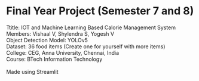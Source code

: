 # Final Year Project (Semester 7 and 8)
Ttitle: IOT and Machine Learning Based Calorie Management System<br>
Members: Vishaal V, Shylendra S, Yogesh V<br>
Object Detection Model: YOLOv5<br>
Dataset: 36 food items (Create one for yourself with more items)<br>
College: CEG, Anna University, Chennai, India<br>
Course: BTech Information Technology<br>
<br>
Made using Streamlit
